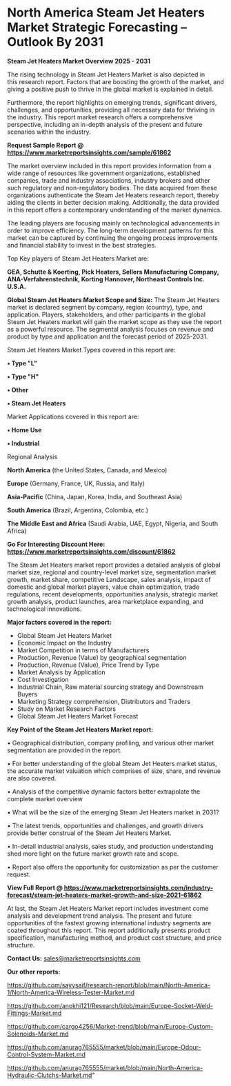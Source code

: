 # North America Steam Jet Heaters Market Strategic Forecasting – Outlook By 2031

<Strong> Steam Jet Heaters Market Overview 2025 - 2031</strong>

The rising technology in Steam Jet Heaters Market is also depicted in this research report. Factors that are boosting the growth of the market, and giving a positive push to thrive in the global market is explained in detail.

Furthermore, the report highlights on emerging trends, significant drivers, challenges, and opportunities, providing all necessary data for thriving in the industry. This report market research offers a comprehensive perspective, including an in-depth analysis of the present and future scenarios within the industry.

<strong>Request Sample Report @ <a href=https://www.marketreportsinsights.com/sample/61862>https://www.marketreportsinsights.com/sample/61862</a></strong>

The market overview included in this report provides information from a wide range of resources like government organizations, established companies, trade and industry associations, industry brokers and other such regulatory and non-regulatory bodies. The data acquired from these organizations authenticate the Steam Jet Heaters research report, thereby aiding the clients in better decision making. Additionally, the data provided in this report offers a contemporary understanding of the market dynamics.

The leading players are focusing mainly on technological advancements in order to improve efficiency. The long-term development patterns for this market can be captured by continuing the ongoing process improvements and financial stability to invest in the best strategies.

Top Key players of Steam Jet Heaters Market are:

<strong>GEA, Schutte & Koerting, Pick Heaters, Sellers Manufacturing Company, ANA-Verfahrenstechnik, Korting Hannover, Northeast Controls Inc. U.S.A.</strong>

<strong><b>Global Steam Jet Heaters Market Scope and Size:</b></strong>
The Steam Jet Heaters market is declared segment by company, region (country), type, and application. Players, stakeholders, and other participants in the global Steam Jet Heaters market will gain the market scope as they use the report as a powerful resource. The segmental analysis focuses on revenue and product by type and application and the forecast period of 2025-2031.

Steam Jet Heaters Market Types covered in this report are:

<strong>• Type &#34;L&#34;

• Type &#34;H&#34;

• Other

• Steam Jet Heaters</strong>

Market Applications covered in this report are:

<strong>• Home Use

• Industrial</strong> 

Regional Analysis

<strong>North America</strong> (the United States, Canada, and Mexico)

<strong>Europe</strong> (Germany, France, UK, Russia, and Italy)

<strong>Asia-Pacific</strong> (China, Japan, Korea, India, and Southeast Asia)

<strong>South America</strong> (Brazil, Argentina, Colombia, etc.)

<strong>The Middle East and Africa</strong> (Saudi Arabia, UAE, Egypt, Nigeria, and South Africa)

<strong>Go For Interesting Discount Here: <a href=https://www.marketreportsinsights.com/discount/61862>https://www.marketreportsinsights.com/discount/61862</a></strong>

The Steam Jet Heaters market report provides a detailed analysis of global market size, regional and country-level market size, segmentation market growth, market share, competitive Landscape, sales analysis, impact of domestic and global market players, value chain optimization, trade regulations, recent developments, opportunities analysis, strategic market growth analysis, product launches, area marketplace expanding, and technological innovations.

<strong><b>Major factors covered in the report:</b></strong>
<ul>
  <li>Global Steam Jet Heaters Market </li>
  <li>Economic Impact on the Industry</li>
  <li>Market Competition in terms of Manufacturers</li>
  <li>Production, Revenue (Value) by geographical segmentation</li>
  <li>Production, Revenue (Value), Price Trend by Type</li>
  <li>Market Analysis by Application</li>
  <li>Cost Investigation</li>
  <li>Industrial Chain, Raw material sourcing strategy and Downstream Buyers</li>
  <li>Marketing Strategy comprehension, Distributors and Traders</li>
  <li>Study on Market Research Factors</li>
  <li>Global Steam Jet Heaters Market Forecast</li>
</ul>

<strong><b>Key Point of the Steam Jet Heaters Market report:</b></strong>

• Geographical distribution, company profiling, and various other market segmentation are provided in the report.

• For better understanding of the global Steam Jet Heaters market status, the accurate market valuation which comprises of size, share, and revenue are also covered.

• Analysis of the competitive dynamic factors better extrapolate the complete market overview

• What will be the size of the emerging Steam Jet Heaters market in 2031?

• The latest trends, opportunities and challenges, and growth drivers provide better construal of the Steam Jet Heaters Market.

• In-detail industrial analysis, sales study, and production understanding shed more light on the future market growth rate and scope.

• Report also offers the opportunity for customization as per the customer request.

<strong><b>View Full Report @ <a href=https://www.marketreportsinsights.com/industry-forecast/steam-jet-heaters-market-growth-and-size-2021-61862>https://www.marketreportsinsights.com/industry-forecast/steam-jet-heaters-market-growth-and-size-2021-61862</a></b></strong>


At last, the Steam Jet Heaters Market report includes investment come analysis and development trend analysis. The present and future opportunities of the fastest growing international industry segments are coated throughout this report. This report additionally presents product specification, manufacturing method, and product cost structure, and price structure.

<strong>Contact Us:</strong>
sales@marketreportsinsights.com

<strong>Our other reports:</strong>

<a href=https://github.com/sayysaif/research-report/blob/main/North-America-1/North-America-Wireless-Tester-Market.md>https://github.com/sayysaif/research-report/blob/main/North-America-1/North-America-Wireless-Tester-Market.md</a>

<a href=https://github.com/anokhi121/Research/blob/main/Europe-Socket-Weld-Fittings-Market.md>https://github.com/anokhi121/Research/blob/main/Europe-Socket-Weld-Fittings-Market.md</a>

<a href=https://github.com/cargo4256/Market-trend/blob/main/Europe-Custom-Solenoids-Market.md>https://github.com/cargo4256/Market-trend/blob/main/Europe-Custom-Solenoids-Market.md</a>

<a href=https://github.com/anurag765555/market/blob/main/Europe-Odour-Control-System-Market.md>https://github.com/anurag765555/market/blob/main/Europe-Odour-Control-System-Market.md</a>

<a href=https://github.com/anurag765555/market/blob/main/North-America-Hydraulic-Clutchs-Market.md>https://github.com/anurag765555/market/blob/main/North-America-Hydraulic-Clutchs-Market.md</a>"

